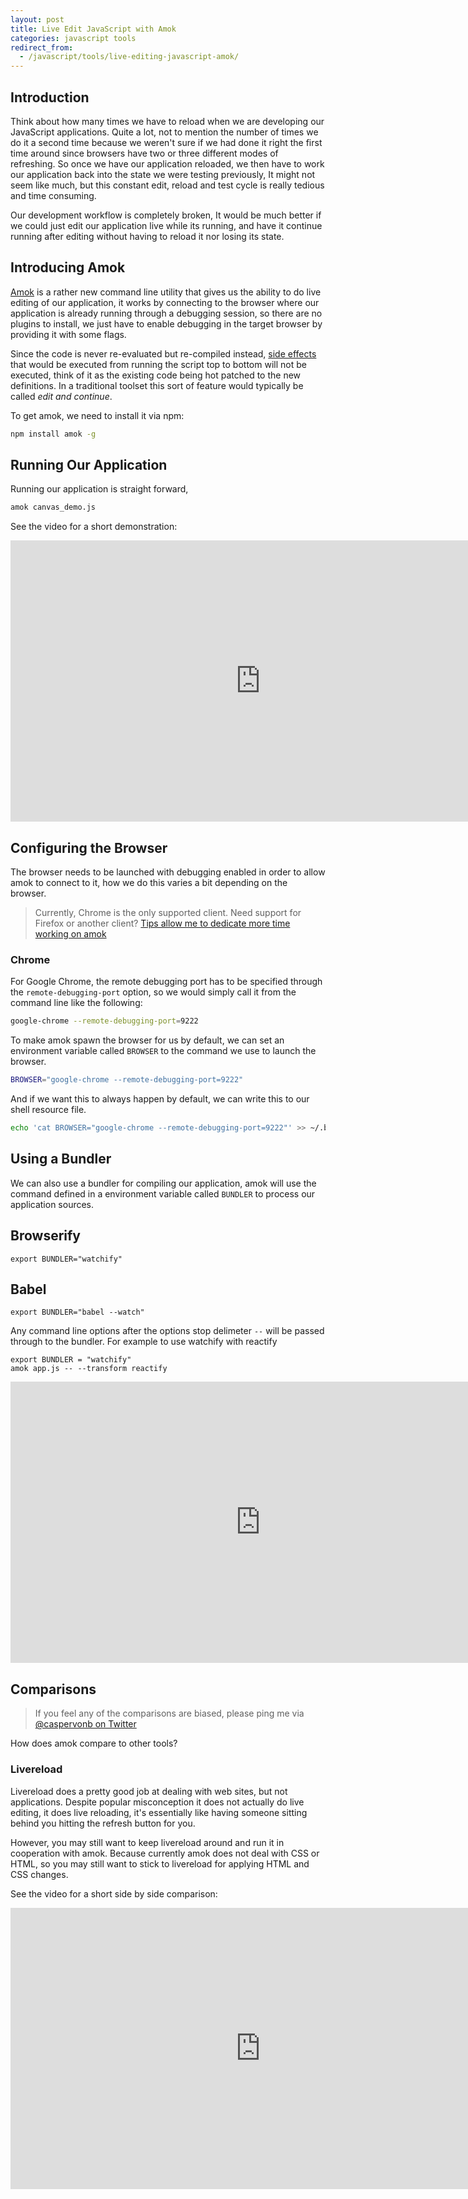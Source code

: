 ```yaml
---
layout: post
title: Live Edit JavaScript with Amok
categories: javascript tools
redirect_from:
  - /javascript/tools/live-editing-javascript-amok/
---
```


## Introduction

Think about how many times we have to reload when we are developing our JavaScript applications. Quite a lot, not to mention the number of times we do it a second time because we weren't sure if we had done it right the first time around since browsers have two or three different modes of refreshing. So once we have our application reloaded, we then have to work our application back into the state we were testing previously, It might not seem like much, but this constant edit, reload and test cycle is really tedious and time consuming.

Our development workflow is completely broken, It would be much better if we could just edit our application live while its running, and have it continue running after editing without having to reload it nor losing its state.

## Introducing Amok
[Amok][amok] is a rather new command line utility that gives us the ability to do live editing of our application, it works by connecting to the browser where our application is already running through a debugging session, so there are no plugins to install, we just have to enable debugging in the target browser by providing it with some flags.

Since the code is never re-evaluated but re-compiled instead, [side effects][wikipedia-side-effects] that would be executed from running the script top to bottom will not be executed, think of it as the existing code being hot patched to the new definitions. In a traditional toolset this sort of feature would typically be called *edit and continue*.

To get amok, we need to install it via npm:
```sh
npm install amok -g
```

## Running Our Application

Running our application is straight forward, 

```sh
amok canvas_demo.js
```

See the video for a short demonstration:
<iframe width="800" height="450" src="https://www.youtube.com/embed/xHXqyfkct2w?rel=0&amp;showinfo=0" frameborder="0" allowfullscreen></iframe>


## Configuring the Browser 

The browser needs to be launched with debugging enabled in order to allow amok to connect to it, how we do this varies a bit depending on the browser.

> Currently, Chrome is the only supported client. Need support for Firefox or another client?
>  [Tips allow me to dedicate more time working on amok](https://www.gittip.com/caspervonb)

### Chrome

For Google Chrome, the remote debugging port has to be specified through the `remote-debugging-port` option, so we would simply call it from the command line like the following:

```sh
google-chrome --remote-debugging-port=9222
```

To make amok spawn the browser for us by default, we can set an environment variable called `BROWSER` to the command we use to launch the browser.

```sh
BROWSER="google-chrome --remote-debugging-port=9222"
```

And if we want this to always happen by default, we can write this to our shell resource file.

```sh
echo 'cat BROWSER="google-chrome --remote-debugging-port=9222"' >> ~/.bashrc 
```

## Using a Bundler
We can also use a bundler for compiling our application,  amok will use the command defined in a environment variable called `BUNDLER` to process our application sources.

## Browserify
```
export BUNDLER="watchify"
```

## Babel
```
export BUNDLER="babel --watch"
```

Any command line options after the options stop delimeter `--` will be passed through to the bundler. For example to use watchify with reactify

```
export BUNDLER = "watchify"
amok app.js -- --transform reactify
```

<iframe width="800" height="450" src="https://www.youtube.com/embed/-aWINzxCNW4?rel=0&amp;showinfo=0" frameborder="0" allowfullscreen></iframe>

## Comparisons
> If you feel any of the comparisons are biased, please ping me via [@caspervonb on Twitter](http://twitter.com/caspervonb)

How does amok compare to other tools?

### Livereload

Livereload does a pretty good job at dealing with web sites, but not applications. Despite popular misconception it does not actually do live editing, it does live reloading, it's essentially like having someone sitting behind you hitting the refresh button for you.

However, you may still want to keep livereload around and run it in cooperation with amok. Because currently amok does not deal with CSS or HTML, so you may still want to stick to livereload for applying HTML and CSS changes.

See the video for a short side by side comparison:
<iframe width="800" height="450" src="https://www.youtube.com/embed/RcOFZ_zZOmU?rel=0&amp;showinfo=0" frameborder="0" allowfullscreen></iframe>

[amok]: https://github.com/caspervonb/amok/ "Amok"
[wikipedia-side-effects]: http://en.wikipedia.org/wiki/Side_effect_%28computer_science%29 
